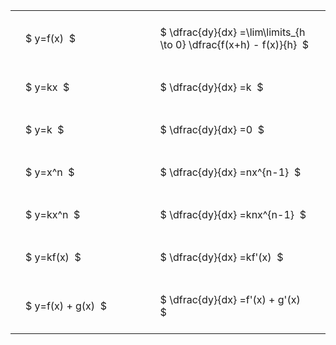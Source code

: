 ---
---

#  
<br>
<style type="text/css">
#T_fabf3 th.col_heading {
  text-align: left;
  font-size: 1em;
}
#T_fabf3 td {
  text-align: left;
  font-size: 1em;
  padding: 1.5em;
}
#T_fabf3_row0_col0, #T_fabf3_row1_col0, #T_fabf3_row2_col0, #T_fabf3_row3_col0, #T_fabf3_row4_col0, #T_fabf3_row5_col0, #T_fabf3_row6_col0 {
  width: 300px;
  white-space: pre-wrap;
}
#T_fabf3_row0_col1, #T_fabf3_row1_col1, #T_fabf3_row2_col1, #T_fabf3_row3_col1, #T_fabf3_row4_col1, #T_fabf3_row5_col1, #T_fabf3_row6_col1 {
  width: 400px;
  white-space: pre-wrap;
}
</style>
<table id="T_fabf3">
  <thead>
  </thead>
  <tbody>
    <tr>
      <td id="T_fabf3_row0_col0" class="data row0 col0" >$ y=f(x)  $</td>
      <td id="T_fabf3_row0_col1" class="data row0 col1" >$ \dfrac{dy}{dx} =\lim\limits_{h \to 0} \dfrac{f(x+h) - f(x)}{h}  $</td>
    </tr>
    <tr>
      <td id="T_fabf3_row1_col0" class="data row1 col0" >$ y=kx  $</td>
      <td id="T_fabf3_row1_col1" class="data row1 col1" >$ \dfrac{dy}{dx} =k  $</td>
    </tr>
    <tr>
      <td id="T_fabf3_row2_col0" class="data row2 col0" >$ y=k  $</td>
      <td id="T_fabf3_row2_col1" class="data row2 col1" >$ \dfrac{dy}{dx} =0  $</td>
    </tr>
    <tr>
      <td id="T_fabf3_row3_col0" class="data row3 col0" >$ y=x^n  $</td>
      <td id="T_fabf3_row3_col1" class="data row3 col1" >$ \dfrac{dy}{dx} =nx^{n-1}  $</td>
    </tr>
    <tr>
      <td id="T_fabf3_row4_col0" class="data row4 col0" >$ y=kx^n  $</td>
      <td id="T_fabf3_row4_col1" class="data row4 col1" >$ \dfrac{dy}{dx} =knx^{n-1}  $</td>
    </tr>
    <tr>
      <td id="T_fabf3_row5_col0" class="data row5 col0" >$ y=kf(x)  $</td>
      <td id="T_fabf3_row5_col1" class="data row5 col1" >$ \dfrac{dy}{dx} =kf'(x)  $</td>
    </tr>
    <tr>
      <td id="T_fabf3_row6_col0" class="data row6 col0" >$ y=f(x) + g(x)  $</td>
      <td id="T_fabf3_row6_col1" class="data row6 col1" >$ \dfrac{dy}{dx} =f'(x) + g'(x)  $</td>
    </tr>
  </tbody>
</table>
